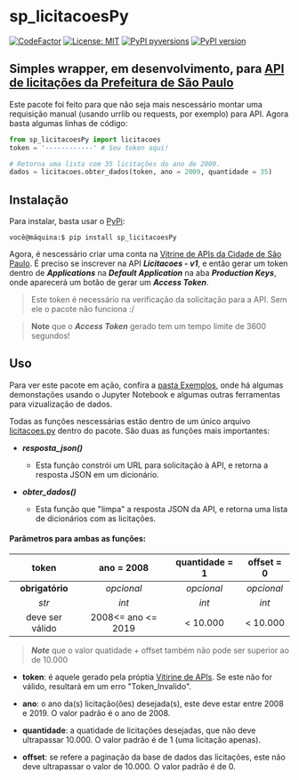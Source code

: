 # sp_licitacoesPy
[![CodeFactor](https://www.codefactor.io/repository/github/pzanettid/sp_licitacoespy/badge)](https://www.codefactor.io/repository/github/pzanettid/sp_licitacoespy)
[![License: MIT](https://img.shields.io/badge/License-MIT-yellow.svg)](https://opensource.org/licenses/MIT)
[![PyPI pyversions](https://img.shields.io/pypi/pyversions/ansicolortags.svg)](https://pypi.python.org/pypi/sp-licitacoesPy/)
[![PyPI version](https://badge.fury.io/py/sp-licitacoesPy.svg)](https://badge.fury.io/py/sp-licitacoesPy)

## Simples wrapper, em desenvolvimento, para [API de licitações da Prefeitura de São Paulo](https://apilib.prefeitura.sp.gov.br/store/)

Este pacote foi feito para que não seja mais nescessário montar uma requisição manual (usando urrlib ou requests, por exemplo) para API. Agora basta algumas linhas de código:

```python
from sp_licitacoesPy import licitacoes
token = '------------' # Seu token aqui!

# Retorna uma lista com 35 licitações do ano de 2009.
dados = licitacoes.obter_dados(token, ano = 2009, quantidade = 35)
```

## Instalação

Para instalar, basta usar o [PyPi](https://pypi.org/):

```console
você@máquina:$ pip install sp_licitacoesPy
```

Agora, é nescessário criar uma conta na [Vitrine de APIs da Cidade de São Paulo](https://apilib.prefeitura.sp.gov.br/store/). É preciso se inscrever na API ***Licitacoes - v1***, e então gerar um token dentro de ***Applications*** na ***Default Application*** na aba ***Production Keys***, onde aparecerá um botão de gerar um ***Access Token***. 

> Este token é necessário na verificação da solicitação para a API. Sem ele o pacote não funciona :/

> **Note** que o ***Access Token*** gerado tem um tempo limite de 3600 segundos!

## Uso

Para ver este pacote em ação, confira a [pasta Exemplos](https://github.com/PzanettiD/sp_licitacoesPy/tree/master/Exemplos), onde há algumas demonstações usando o Jupyter Notebook e algumas outras ferramentas para vizualização de dados.

Todas as funções nescessárias estão dentro de um único arquivo [licitacoes.py](https://github.com/PzanettiD/sp_licitacoesPy/blob/master/licitacoes.py) dentro do pacote. São duas as funções mais importantes:

+ ***resposta_json()***

   - Esta função constrói um URL para solicitação à API, e retorna a resposta JSON em um dicionário.

+ ***obter_dados()***

   - Esta função que "limpa" a resposta JSON da API, e retorna uma lista de dicionários com as licitações.

#### Parâmetros para ambas as funções:

| token           | ano = 2008         | quantidade = 1| offset = 0 |
|:-------------:  |:------------------:|:-------------:|:----------:|
| **obrigatório** | *opcional*         | *opcional*    | *opcional* |
| *str*           | *int*              | *int*         | *int*      |
| deve ser válido | 2008<= ano <= 2019 | < 10.000      | < 10.000   |

> ***Note*** que o valor quatidade + offset também não pode ser superior ao de 10.000

+ **token**: é aquele gerado pela próptia [Vitirine de APIs](https://apilib.prefeitura.sp.gov.br/store/). Se este não for válido, resultará em um erro "Token_Invalido".

+ **ano**: o ano da(s) licitação(ões) desejada(s), este deve estar entre 2008 e 2019. O valor padrão é o ano de 2008.

+ **quantidade**: a quatidade de licitações desejadas, que não deve ultrapassar 10.000. O valor padrão é de 1 (uma licitação apenas).

+ **offset**: se refere a paginação da base de dados das licitações, este não deve ultrapassar o valor de 10.000. O valor padrão é de 0.
